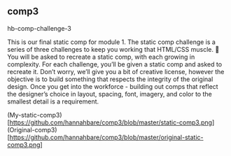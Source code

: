 ## comp3

hb-comp-challenge-3

This is our final static comp for module 1. The static comp challenge is a series of three challenges to keep you working that HTML/CSS muscle. :muscle: You will be asked to recreate a static comp, with each growing in complexity. For each challenge, you’ll be given a static comp and asked to recreate it. Don’t worry, we’ll give you a bit of creative license, however the objective is to build something that respects the integrity of the original design. Once you get into the workforce - building out comps that reflect the designer’s choice in layout, spacing, font, imagery, and color to the smallest detail is a requirement.


(My-static-comp3)[https://github.com/hannahbare/comp3/blob/master/static-comp3.png]
(Original-comp3)[https://github.com/hannahbare/comp3/blob/master/original-static-comp3.png]
